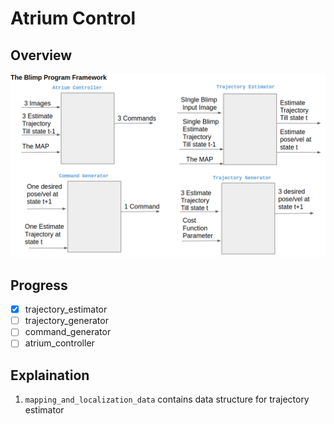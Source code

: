 # Atrium Control

## Overview

<div align="center"> <img src="../docs/images/The Blimp Program Framework.png" width="800"/> </div>

## Progress

- [x] trajectory_estimator
- [ ] trajectory_generator
- [ ] command_generator
- [ ] atrium_controller

## Explaination

1. `mapping_and_localization_data` contains data structure for trajectory estimator
